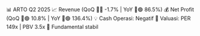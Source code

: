 📊 ARTO Q2 2025
📈 Revenue (QoQ 🔻🔴 -1.7% | YoY 🔼🟢 86.5%)
💰 Net Profit (QoQ 🔼🟢 10.8% | YoY 🔼🟢 136.4%)
💡 Cash Operasi: Negatif
🧮 Valuasi: PER 149x | PBV 3.5x
🧱 Fundamental stabil
